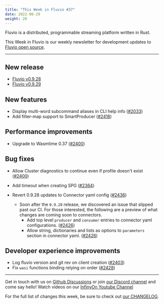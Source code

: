 ```yaml
---
title: "This Week in Fluvio #37"
date: 2022-06-29
weight: 20
---
```

Fluvio is a distributed, programmable streaming platform written in Rust.

This Week in Fluvio is our weekly newsletter for development updates to [Fluvio open source].

---

## New release
* [Fluvio v0.9.28](https://github.com/infinyon/fluvio/releases/tag/v0.9.28)
* [Fluvio v0.9.29](https://github.com/infinyon/fluvio/releases/tag/v0.9.29)

## New features

* Display multi-word subcommand aliases in CLI help info ([#2033](https://github.com/infinyon/fluvio/issues/2033))
* Add filter-map support to SmartProducer ([#2418](https://github.com/infinyon/fluvio/issues/2418))


## Performance improvements
* Upgrade to Wasmtime 0.37 ([#2400](https://github.com/infinyon/fluvio/pull/2400))

## Bug fixes
* Allow Cluster diagnostics to continue even if profile doesn't exist  ([#2400](https://github.com/infinyon/fluvio/pull/2402))
* Add timeout when creating SPG ([#2364](https://github.com/infinyon/fluvio/issues/2411))

* Revert 0.9.28 updates to Connector yaml config ([#2436](https://github.com/infinyon/fluvio/pull/2436))
    * Soon after the `0.9.28` release, we discovered an issue that slipped past our CI. For those interested, the following are a preview of what changes are coming soon to connectors.
        * Add top level `producer` and `consumer` entries to connector yaml configurations. ([#2426](https://github.com/infinyon/fluvio/issues/2426))
        * Allow string, dictionaries and lists as options to `parameters` section in connector yaml. ([#2426](https://github.com/infinyon/fluvio/issues/2426))

## Developer experience improvements
* Log fluvio version and git rev on client creation ([#2403](https://github.com/infinyon/fluvio/issues/2403))
* Fix `wasi` functions binding relying on order ([#2428](https://github.com/infinyon/fluvio/pull/2428))

---

Get in touch with us on [Github Discussions] or join [our Discord channel] and come say hello! Watch videos on our [InfinyOn Youtube Channel]

For the full list of changes this week, be sure to check out [our CHANGELOG].

[Fluvio open source]: https://github.com/infinyon/fluvio
[our CHANGELOG]: https://github.com/infinyon/fluvio/blob/master/CHANGELOG.md
[our Discord channel]: https://discordapp.com/invite/bBG2dTz
[Github Discussions]: https://github.com/infinyon/fluvio/discussions
[InfinyOn Youtube Channel]: https://www.youtube.com/@InfinyOn
